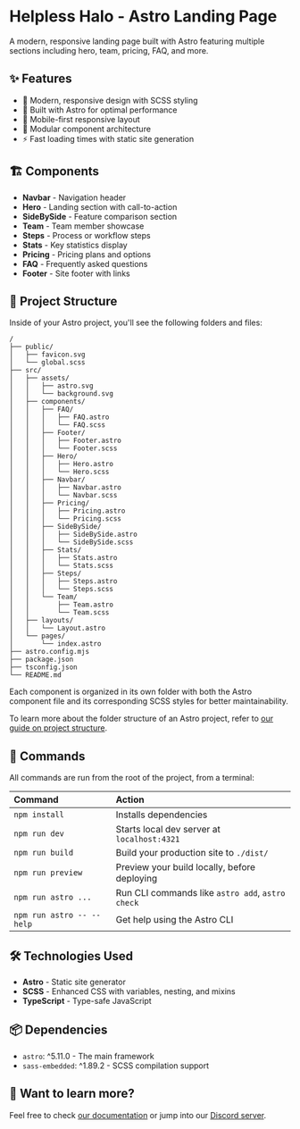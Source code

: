 # Helpless Halo - Astro Landing Page

A modern, responsive landing page built with Astro featuring multiple sections including hero, team, pricing, FAQ, and more.

## ✨ Features

- 🎨 Modern, responsive design with SCSS styling
- 🚀 Built with Astro for optimal performance
- 📱 Mobile-first responsive layout
- 🧩 Modular component architecture
- ⚡ Fast loading times with static site generation

## 🏗️ Components

- **Navbar** - Navigation header
- **Hero** - Landing section with call-to-action
- **SideBySide** - Feature comparison section
- **Team** - Team member showcase
- **Steps** - Process or workflow steps
- **Stats** - Key statistics display
- **Pricing** - Pricing plans and options
- **FAQ** - Frequently asked questions
- **Footer** - Site footer with links

## 🚀 Project Structure

Inside of your Astro project, you'll see the following folders and files:

```text
/
├── public/
│   ├── favicon.svg
│   └── global.scss
├── src/
│   ├── assets/
│   │   ├── astro.svg
│   │   └── background.svg
│   ├── components/
│   │   ├── FAQ/
│   │   │   ├── FAQ.astro
│   │   │   └── FAQ.scss
│   │   ├── Footer/
│   │   │   ├── Footer.astro
│   │   │   └── Footer.scss
│   │   ├── Hero/
│   │   │   ├── Hero.astro
│   │   │   └── Hero.scss
│   │   ├── Navbar/
│   │   │   ├── Navbar.astro
│   │   │   └── Navbar.scss
│   │   ├── Pricing/
│   │   │   ├── Pricing.astro
│   │   │   └── Pricing.scss
│   │   ├── SideBySide/
│   │   │   ├── SideBySide.astro
│   │   │   └── SideBySide.scss
│   │   ├── Stats/
│   │   │   ├── Stats.astro
│   │   │   └── Stats.scss
│   │   ├── Steps/
│   │   │   ├── Steps.astro
│   │   │   └── Steps.scss
│   │   └── Team/
│   │       ├── Team.astro
│   │       └── Team.scss
│   ├── layouts/
│   │   └── Layout.astro
│   └── pages/
│       └── index.astro
├── astro.config.mjs
├── package.json
├── tsconfig.json
└── README.md
```

Each component is organized in its own folder with both the Astro component file and its corresponding SCSS styles for better maintainability.

To learn more about the folder structure of an Astro project, refer to [our guide on project structure](https://docs.astro.build/en/basics/project-structure/).

## 🧞 Commands

All commands are run from the root of the project, from a terminal:

| Command                   | Action                                           |
| :------------------------ | :----------------------------------------------- |
| `npm install`             | Installs dependencies                            |
| `npm run dev`             | Starts local dev server at `localhost:4321`      |
| `npm run build`           | Build your production site to `./dist/`          |
| `npm run preview`         | Preview your build locally, before deploying     |
| `npm run astro ...`       | Run CLI commands like `astro add`, `astro check` |
| `npm run astro -- --help` | Get help using the Astro CLI                     |

## 🛠️ Technologies Used

- **Astro** - Static site generator
- **SCSS** - Enhanced CSS with variables, nesting, and mixins
- **TypeScript** - Type-safe JavaScript

## 📦 Dependencies

- `astro`: ^5.11.0 - The main framework
- `sass-embedded`: ^1.89.2 - SCSS compilation support

## 👀 Want to learn more?

Feel free to check [our documentation](https://docs.astro.build) or jump into our [Discord server](https://astro.build/chat).
